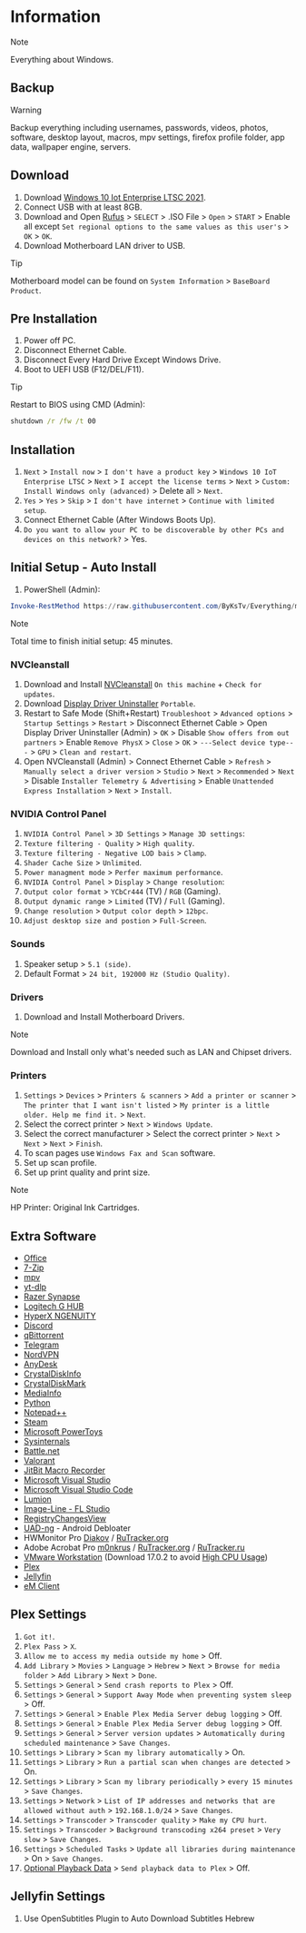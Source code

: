 # Information

> [!NOTE]
> Everything about Windows.

## Backup

> [!WARNING]
> Backup everything including usernames, passwords, videos, photos, software, desktop layout, macros, mpv settings, firefox profile folder, app data, wallpaper engine, servers.

## Download

1. Download [Windows 10 Iot Enterprise LTSC 2021](https://massgrave.dev/windows_ltsc_links#win10-iot-enterprise-ltsc-2021).
1. Connect USB with at least 8GB.
1. Download and Open [Rufus](https://github.com/pbatard/rufus/releases/latest) > `SELECT` > .ISO File > `Open` > `START` > Enable all except `Set regional options to the same values as this user's` > `OK` > `OK`.
1. Download Motherboard LAN driver to USB.

> [!TIP]
> Motherboard model can be found on `System Information` > `BaseBoard Product`.

## Pre Installation

1. Power off PC.
1. Disconnect Ethernet Cable.
1. Disconnect Every Hard Drive Except Windows Drive.
1. Boot to UEFI USB (F12/DEL/F11).

> [!TIP]
> Restart to BIOS using CMD (Admin):
>
> ```cmd
> shutdown /r /fw /t 00
>
> ```

## Installation

1. `Next` > `Install now` > `I don't have a product key` > `Windows 10 IoT Enterprise LTSC` > `Next` > `I accept the license terms` > `Next` > `Custom: Install Windows only (advanced)` > Delete all > `Next`.
1. `Yes` > `Yes` > `Skip` > `I don't have internet` > `Continue with limited setup`.
1. Connect Ethernet Cable (After Windows Boots Up).
1. `Do you want to allow your PC to be discoverable by other PCs and devices on this network?` > Yes.

## Initial Setup - Auto Install

1. PowerShell (Admin):

```powershell
Invoke-RestMethod https://raw.githubusercontent.com/ByKsTv/Everything/main/Windows/Step1.ps1 | Invoke-Expression

```

> [!NOTE]
> Total time to finish initial setup: 45 minutes.

### NVCleanstall

1. Download and Install [NVCleanstall](https://www.techpowerup.com/download/techpowerup-nvcleanstall/) `On this machine` + `Check for updates`.
2. Download [Display Driver Uninstaller](https://www.wagnardsoft.com/display-driver-uninstaller-DDU-) `Portable`.
3. Restart to Safe Mode (Shift+Restart) `Troubleshoot` > `Advanced options` > `Startup Settings` > `Restart` > Disconnect Ethernet Cable > Open Display Driver Uninstaller (Admin) > `OK` > Disable `Show offers from out partners` > Enable `Remove PhysX` > `Close` > `OK` > `---Select device type---` > `GPU` > `Clean and restart`.
4. Open NVCleanstall (Admin) > Connect Ethernet Cable > `Refresh` > `Manually select a driver version` > `Studio` > `Next` > `Recommended` > `Next` > Disable `Installer Telemetry & Advertising` > Enable `Unattended Express Installation` > `Next` > `Install`.

### NVIDIA Control Panel

1. `NVIDIA Control Panel` > `3D Settings` > `Manage 3D settings`:
2. `Texture filtering - Quality` > `High quality`.
3. `Texture filtering - Negative LOD bais` > `Clamp`.
4. `Shader Cache Size` > `Unlimited`.
5. `Power managment mode` > `Perfer maximum performance`.
6. `NVIDIA Control Panel` > `Display` > `Change resolution`:
7. `Output color format` > `YCbCr444` (TV) / `RGB` (Gaming).
8. `Output dynamic range` > `Limited` (TV) / `Full` (Gaming).
9. `Change resolution` > `Output color depth` > `12bpc`.
10. `Adjust desktop size and postion` > `Full-Screen`.

### Sounds

1. Speaker setup > `5.1 (side)`.
2. Default Format > `24 bit, 192000 Hz (Studio Quality)`.

### Drivers

1. Download and Install Motherboard Drivers.

> [!NOTE]
> Download and Install only what's needed such as LAN and Chipset drivers.

### Printers

1. `Settings` > `Devices` > `Printers & scanners` > `Add a printer or scanner` > `The printer that I want isn't listed` > `My printer is a little older. Help me find it.` > `Next`.
2. Select the correct printer > `Next` > `Windows Update`.
3. Select the correct manufacturer > Select the correct printer > `Next` > `Next` > `Next` > `Finish`.
4. To scan pages use `Windows Fax and Scan` software.
5. Set up scan profile.
6. Set up print quality and print size.

> [!NOTE]
> HP Printer: Original Ink Cartridges.

## Extra Software

- [Office](https://github.com/ByKsTv/Everything/tree/main/Windows/Office)
- [7-Zip](https://www.7-zip.org)
- [mpv](https://github.com/ByKsTv/Everything/tree/main/Windows/mpv)
- [yt-dlp](https://github.com/yt-dlp/yt-dlp/releases/latest)
- [Razer Synapse](https://www.razer.com/synapse-3)
- [Logitech G HUB](https://www.logitechg.com/en-us/innovation/g-hub.html)
- [HyperX NGENUITY](https://hyperx.com/pages/ngenuity)
- [Discord](https://discord.com/download)
- [qBittorrent](https://github.com/ByKsTv/Everything/tree/main/Windows/qBittorrent)
- [Telegram](https://desktop.telegram.org/)
- [NordVPN](https://nordvpn.com/download/windows/)
- [AnyDesk](https://anydesk.com/en/downloads)
- [CrystalDiskInfo](https://crystalmark.info/en/download/#CrystalDiskInfo)
- [CrystalDiskMark](https://crystalmark.info/en/download/#CrystalDiskMark)
- [MediaInfo](https://mediaarea.net/en/MediaInfo/Download)
- [Python](https://github.com/ByKsTv/Everything/tree/main/Windows/Python)
- [Notepad++](https://notepad-plus-plus.org/downloads/)
- [Steam](https://store.steampowered.com/about/)
- [Microsoft PowerToys](https://github.com/microsoft/PowerToys/releases/latest)
- [Sysinternals](https://learn.microsoft.com/sysinternals/downloads/)
- [Battle.net](https://download.battle.net/?product=bnetdesk)
- [Valorant](https://playvalorant.com/en-us/download/)
- [JitBit Macro Recorder](https://rutracker.org/forum/tracker.php?nm=JitBit)
- [Microsoft Visual Studio](https://rutracker.org/forum/tracker.php?nm=Microsoft%20Visual%20Studio)
- [Microsoft Visual Studio Code](https://code.visualstudio.com/download)
- [Lumion](https://rutracker.org/forum/tracker.php?nm=Lumion)
- [Image-Line - FL Studio](https://rutracker.org/forum/tracker.php?nm=Image-Line%20-%20FL%20Studio)
- [RegistryChangesView](https://www.nirsoft.net/utils/registry_changes_view.html)
- [UAD-ng](https://github.com/Universal-Debloater-Alliance/universal-android-debloater-next-generation/releases/latest) - Android Debloater
- HWMonitor Pro [Diakov](https://diakov.net/10934-cpuid-hwmonitor-pro-153-portable.html) / [RuTracker.org](https://rutracker.org/forum/tracker.php?nm=HWMonitor)
- Adobe Acrobat Pro [m0nkrus](https://www.monkrus.ws/) / [RuTracker.org](https://rutracker.org/forum/tracker.php?nm=Adobe%20Acrobat) / [RuTracker.ru](http://rutracker.ru/viewforum.php?f=220)
- [VMware Workstation](https://rutracker.org/forum/tracker.php?nm=VMware%20Workstation) (Download 17.0.2 to avoid [High CPU Usage](https://communities.vmware.com/t5/VMware-Workstation-Pro/High-CPU-usage-by-vmnat-exe-after-upgrade-to-VMware-Workstation/m-p/2992080/highlight/true#M183202))
- [Plex](https://www.plex.tv/media-server-downloads/#plex-media-server)
- [Jellyfin](https://jellyfin.org/downloads/windows)
- [eM Client](https://github.com/ByKsTv/Everything/tree/main/Windows/eM_Client)

## Plex Settings

1. `Got it!`.
2. `Plex Pass` > `X`.
3. `Allow me to access my media outside my home` > Off.
4. `Add Library` > `Movies` > `Language` > `Hebrew` > `Next` > `Browse for media folder` > `Add Library` > `Next` > `Done`.
5. `Settings` > `General` > `Send crash reports to Plex` > Off.
6. `Settings` > `General` > `Support Away Mode when preventing system sleep` > Off.
7. `Settings` > `General` > `Enable Plex Media Server debug logging` > Off.
8. `Settings` > `General` > `Enable Plex Media Server debug logging` > Off.
9. `Settings` > `General` > `Server version updates` > `Automatically during scheduled maintenance` > `Save Changes`.
10. `Settings` > `Library` > `Scan my library automatically` > On.
11. `Settings` > `Library` > `Run a partial scan when changes are detected` > On.
12. `Settings` > `Library` > `Scan my library periodically` > `every 15 minutes` > `Save Changes`.
13. `Settings` > `Network` > `List of IP addresses and networks that are allowed without auth` > `192.168.1.0/24` > `Save Changes`.
14. `Settings` > `Transcoder` > `Transcoder quality` > `Make my CPU hurt`.
15. `Settings` > `Transcoder` > `Background transcoding x264 preset` > `Very slow` > `Save Changes`.
16. `Settings` > `Scheduled Tasks` > `Update all libraries during maintenance` > On > `Save Changes`.
17. [Optional Playback Data](https://www.plex.tv/about/privacy-legal/privacy-preferences/#opd) > `Send playback data to Plex` > Off.

## Jellyfin Settings

1. Use OpenSubtitles Plugin to Auto Download Subtitles Hebrew

